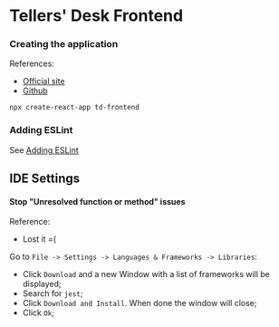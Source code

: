 # Tellers' Desk Frontend

### Creating the application

References:
- [Official site](https://facebook.github.io/create-react-app/ "Create React App")
- [Github](https://github.com/facebook/create-react-app "facebook/create-react-app")

```
npx create-react-app td-frontend
```

### Adding ESLint

See [Adding ESLint](../README.files/README.ESLint.md "Adding ESLint")


## IDE Settings

#### Stop "Unresolved function or method" issues 

Reference: 
- Lost it =(

Go to `File -> Settings -> Languages & Frameworks -> Libraries`:
- Click `Download` and a new Window with a list of frameworks will be displayed;
- Search for `jest`;
- Click `Download and Install`. When done the window will close;
- Click `Ok`;

